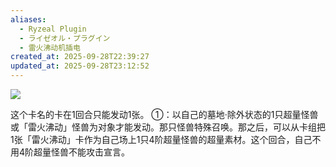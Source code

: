 ```yaml
---
aliases:
  - Ryzeal Plugin
  - ライゼオル・プラグイン
  - 雷火沸动机插电
created_at: 2025-09-28T22:39:27
updated_at: 2025-09-28T23:12:52
---
```


![](https://cdn.233.momobako.com/ygopro/pics/60394026.jpg!half)

这个卡名的卡在1回合只能发动1张。
①：以自己的墓地·除外状态的1只超量怪兽或「雷火沸动」怪兽为对象才能发动。那只怪兽特殊召唤。那之后，可以从卡组把1张「雷火沸动」卡作为自己场上1只4阶超量怪兽的超量素材。这个回合，自己不用4阶超量怪兽不能攻击宣言。
